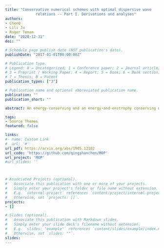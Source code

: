 ```yaml
---
title: "Conservative numerical schemes with optimal dispersive wave
              relations -- Part I. Derivations and analyses"
authors:
- ChenQ
- Lili Ju
- Roger Temam
date: "2020-12-31"
doi: ""

# Schedule page publish date (NOT publication's date).
publishDate: "2017-01-01T00:00:00Z"

# Publication type.
# Legend: 0 = Uncategorized; 1 = Conference paper; 2 = Journal article;
# 3 = Preprint / Working Paper; 4 = Report; 5 = Book; 6 = Book section;
# 7 = Thesis; 8 = Patent
publication_types: ["3"]

# Publication name and optional abbreviated publication name.
publication: ""
publication_short: ""

abstract: An energy-conserving and an energy-and-enstrophy conserving numerical schemes are derived, by approximating the Hamiltonian formulation, based on the Poisson brackets and the vorticity-divergence variables, of the inviscid shallow water flows. The conservation of the energy and/or enstrophy stems from skew-symmetry of the Poisson brackets, which is retained in the discrete approximations. These schemes operate on unstructured orthogonal dual meshes, over bounded or unbounded domains, and they are also shown to possess the same optimal dispersive wave relations as those of the Z-grid scheme.

tags:
- Source Themes
featured: false

links:
#- name: Custom Link
#  url: '#'
url_pdf: https://arxiv.org/abs/1905.12102
url_code: 'https://github.com/qingshanchen/MOP'
url_project: 'MOP'
#url_slides: ''



# Associated Projects (optional).
#   Associate this publication with one or more of your projects.
#   Simply enter your project's folder or file name without extension.
#   E.g. `internal-project` references `content/project/internal-project/index.md`.
#   Otherwise, set `projects: []`.
projects:
- []

# Slides (optional).
#   Associate this publication with Markdown slides.
#   Simply enter your slide deck's filename without extension.
#   E.g. `slides: "example"` references `content/slides/example/index.md`.
#   Otherwise, set `slides: ""`.
slides:
---
```


